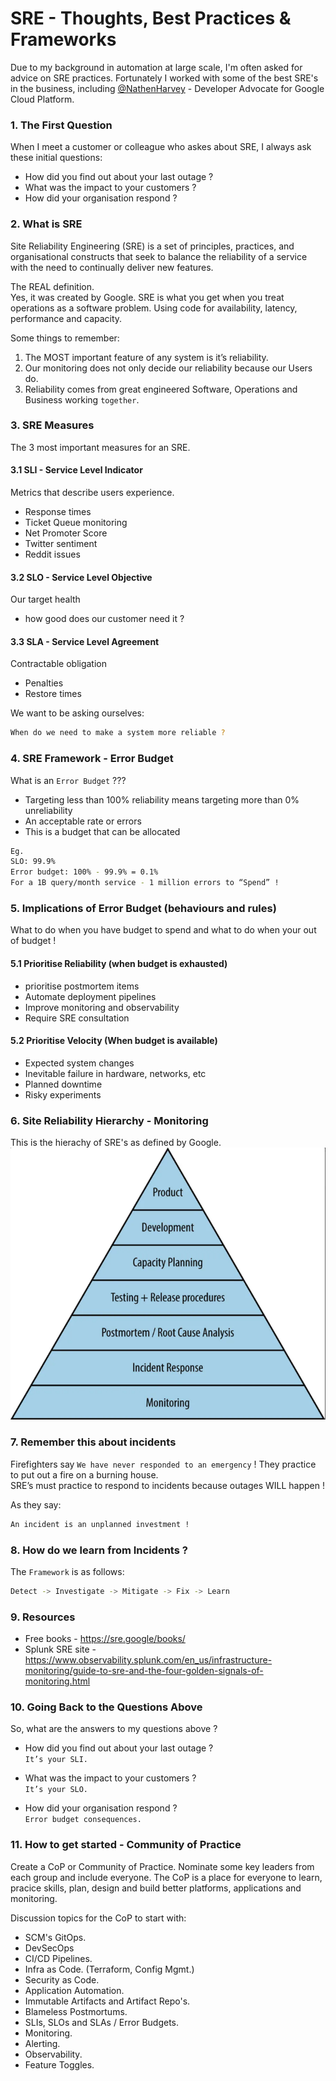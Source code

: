 # SRE - Thoughts, Best Practices & Frameworks
 
Due to my background in automation at large scale, I'm often asked for advice on SRE practices.  Fortunately I worked with some of the best SRE's in the business, including [@NathenHarvey](https://github.com/nathenharvey) - Developer Advocate for Google Cloud Platform.  
  
  
### 1. The First Question 
  
When I meet a customer or colleague who askes about SRE, I always ask these initial questions:  
- How did you find out about your last outage ?  
- What was the impact to your customers ?  
- How did your organisation respond ?  
  
### 2. What is SRE
  
Site Reliability Engineering (SRE) is a set of principles, practices, and organisational constructs that seek to balance the reliability of a service with the need to continually deliver new features.  

The REAL definition.  
Yes, it was created by Google.  SRE is what you get when you treat operations as a software problem.  Using code for availability, latency, performance and capacity.  
  
Some things to remember:  
1. The MOST important feature of any system is it’s reliability.  
2. Our monitoring does not only decide our reliability because our Users do.  
3. Reliability comes from great engineered Software, Operations and Business working `together`.  
  
### 3. SRE Measures
  
The 3 most important measures for an SRE.  

#### 3.1 SLI - Service Level Indicator
Metrics that describe users experience.  
- Response times  
- Ticket Queue monitoring  
- Net Promoter Score  
- Twitter sentiment  
- Reddit issues  
  
#### 3.2 SLO - Service Level Objective
Our target health  
- how good does our customer need it ?  

#### 3.3 SLA - Service Level Agreement
Contractable obligation  
- Penalties  
- Restore times  
  
  
We want to be asking ourselves:  
```bash
When do we need to make a system more reliable ?
```
  
### 4. SRE Framework - Error Budget
  
What is an `Error Budget` ???   
- Targeting less than 100% reliability means targeting more than 0% unreliability
- An acceptable rate or errors
- This is a budget that can be allocated
  
```bash
Eg.
SLO: 99.9%
Error budget: 100% - 99.9% = 0.1%
For a 1B query/month service - 1 million errors to “Spend” !
```
  
### 5. Implications of Error Budget (behaviours and rules)
  
What to do when you have budget to spend and what to do when your out of budget !  
  
#### 5.1 Prioritise Reliability  (when budget is exhausted)
- prioritise postmortem items
- Automate deployment pipelines
- Improve monitoring and observability
- Require SRE consultation
  
#### 5.2 Prioritise Velocity (When budget is available)
- Expected system changes
- Inevitable failure in hardware, networks, etc
- Planned downtime
- Risky experiments
  
### 6. Site Reliability Hierarchy - Monitoring 
This is the hierachy of SRE's as defined by Google.  
![Site Reliability Hierarchy](/images/dickersons-hierarchy-of-service-reliability.png)
  
### 7. Remember this about incidents
Firefighters say `We have never responded to an emergency` !  They practice to put out a fire on a burning house.  
SRE’s must practice to respond to incidents because outages WILL happen !  
  
As they say:  
```bash
An incident is an unplanned investment !
```
  
### 8. How do we learn from Incidents ?  
The `Framework` is as follows:  
```bash
Detect -> Investigate -> Mitigate -> Fix -> Learn
```

### 9. Resources
- Free books - https://sre.google/books/   
- Splunk SRE site - https://www.observability.splunk.com/en_us/infrastructure-monitoring/guide-to-sre-and-the-four-golden-signals-of-monitoring.html


### 10. Going Back to the Questions Above
So, what are the answers to my questions above ?  
  
- How did you find out about your last outage ?  
`It’s your SLI.` 
  
- What was the impact to your customers ?  
`It’s your SLO.` 
  
- How did your organisation respond ?  
`Error budget consequences.` 
  
### 11. How to get started - Community of Practice
Create a CoP or Community of Practice.  Nominate some key leaders from each group and include everyone.  The CoP is a place for everyone to learn, pracice skills, plan, design and build better platforms, applications and monitoring.   
  
Discussion topics for the CoP to start with:  
- SCM's GitOps.  
- DevSecOps
- CI/CD Pipelines.  
- Infra as Code.  (Terraform, Config Mgmt.)
- Security as Code.  
- Application Automation.   
- Immutable Artifacts and Artifact Repo's.  
- Blameless Postmortums.   
- SLIs, SLOs and SLAs / Error Budgets.   
- Monitoring.  
- Alerting.  
- Observability.  
- Feature Toggles.   
